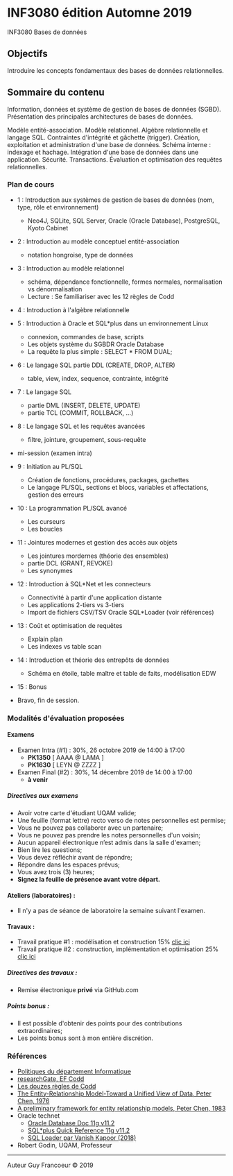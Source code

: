 # INF3080 édition Automne 2019
INF3080 Bases de données

## Objectifs
Introduire les concepts fondamentaux des bases de données relationnelles.

## Sommaire du contenu
Information, données et système de gestion de bases de données (SGBD). Présentation des principales architectures de bases de données.

Modèle entité-association. Modèle relationnel. Algèbre relationnelle et langage SQL. Contraintes d'intégrité et gâchette (trigger). Création, exploitation et administration d'une base de données. Schéma interne : indexage et hachage. Intégration d'une base de données dans une application. Sécurité. Transactions. Évaluation et optimisation des requêtes relationnelles.

### Plan de cours
+  1 : Introduction aux systèmes de gestion de bases de données (nom, type, rôle et environnement)
   - Neo4J, SQLite, SQL Server, Oracle (Oracle Database), PostgreSQL, Kyoto Cabinet
+  2 : Introduction au modèle conceptuel entité-association
   - notation hongroise, type de données
+  3 : Introduction au modèle relationnel
   - schéma, dépendance fonctionnelle, formes normales, normalisation vs dénormalisation
   - Lecture : Se familiariser avec les 12 règles de Codd
+  4 : Introduction à l'algèbre relationnelle
+  5 : Introduction à Oracle et SQL*plus dans un environnement Linux
   - connexion, commandes de base, scripts
   - Les objets système du SGBDR Oracle Database
   - La requête la plus simple : SELECT * FROM DUAL;
+  6 : Le langage SQL partie DDL (CREATE, DROP, ALTER) 
   - table, view, index, sequence, contrainte, intégrité
+  7 : Le langage SQL
   - partie DML (INSERT, DELETE, UPDATE)
   - partie TCL (COMMIT, ROLLBACK, ...)
+  8 : Le langage SQL et les requêtes avancées
   - filtre, jointure, groupement, sous-requête
+ mi-session (examen intra)
+  9 : Initiation au PL/SQL 
   - Création de fonctions, procédures, packages, gachettes
   - Le langage PL/SQL, sections et blocs, variables et affectations, gestion des erreurs
+ 10 : La programmation PL/SQL avancé
   - Les curseurs
   - Les boucles
+ 11 : Jointures modernes et gestion des accès aux objets
   - Les jointures mordernes (théorie des ensembles)
   - partie DCL (GRANT, REVOKE)
   - Les synonymes
+ 12 : Introduction à SQL*Net et les connecteurs
   - Connectivité à partir d'une application distante
   - Les applications 2-tiers vs 3-tiers
   - Import de fichiers CSV/TSV Oracle SQL*Loader (voir références)
+ 13 : Coût et optimisation de requêtes
   - Explain plan
   - Les indexes vs table scan
+ 14 : Introduction et théorie des entrepôts de données
   - Schéma en étoile, table maître et table de faits, modélisation EDW
+ 15 : Bonus

+ Bravo, fin de session.

### Modalités d'évaluation proposées 

#### Examens
 - Examen Intra (#1) : 30%, 26 octobre 2019 de 14:00 à 17:00
   + **PK1350** [ AAAA @ LAMA ]
   + **PK1630** [ LEYN @ ZZZZ ]
 - Examen Final (#2) : 30%, 14 décembre 2019 de 14:00 à 17:00
   + **à venir**

##### Directives aux examens
 + Avoir votre carte d'étudiant UQAM valide;
 + Une feuille (format lettre) recto verso de notes personnelles est permise;
 + Vous ne pouvez pas collaborer avec un partenaire;
 + Vous ne pouvez pas prendre les notes personnelles d'un voisin;
 +	Aucun appareil électronique n’est admis dans la salle d'examen;
 + Bien lire les questions;
 + Vous devez réfléchir avant de répondre;
 + Répondre dans les espaces prévus;
 + Vous avez trois (3) heures;
 + **Signez la feuille de présence avant votre départ.**

#### Ateliers (laboratoires) :
 + Il n'y a pas de séance de laboratoire la semaine suivant l'examen.

#### Travaux :
 + Travail pratique #1 : modélisation et construction 15% [clic ici](https://github.com/guyfrancoeur/INF3080_A2019_TP/blob/master/tp1.md)
 + Travail pratique #2 : construction, implémentation et optimisation 25% [clic ici](https://github.com/guyfrancoeur/INF3080_A2019_TP/blob/master/tp2.md)
 
##### Directives des travaux :
 + Remise électronique **privé** via GitHub.com

##### Points bonus :
 + Il est possible d'obtenir des points pour des contributions extraordinaires;
 + Les points bonus sont à mon entière discrétion.

### Références
 - [Politiques du département Informatique](https://info.uqam.ca/politiques/)
 - [researchGate, EF Codd](https://www.researchgate.net/scientific-contributions/70214812_E_F_Codd)
 - [Les douzes règles de Codd](https://computing.derby.ac.uk/c/codds-twelve-rules/)
 - [The Entity-Relationship Model-Toward a Unified View of Data, Peter Chen, 1976](http://www.inf.unibz.it/~nutt/IDBs1011/IDBPapers/chen-ER-TODS-76.pdf)
 - [A preliminary framework for entity relationship models, Peter Chen, 1983](http://bit.csc.lsu.edu/~chen/pdf/framework.pdf)
 - Oracle technet
   + [Oracle Database Doc 11g v11.2](https://docs.oracle.com/cd/E11882_01/nav/portal_4.htm)
   + [SQL*plus Quick Reference 11g v11.2](https://docs.oracle.com/cd/E11882_01/server.112/e16605/toc.htm#i772678)
   + [SQL Loader par Vanish Kapoor (2018)](https://www.foxinfotech.in/2018/07/using-sql-loader-in-oracle-to-import-csv-file.html)
 - Robert Godin, UQAM, Professeur
 
 ---
 
 Auteur Guy Francoeur :copyright: 2019
